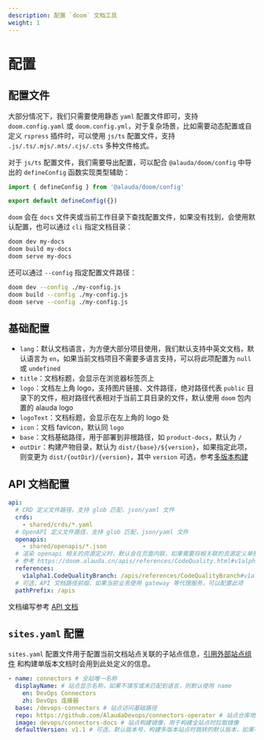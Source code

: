 ```yaml
---
description: 配置 `doom` 文档工具
weight: 1
---
```


# 配置

## 配置文件

大部分情况下，我们只需要使用静态 `yaml` 配置文件即可，支持 `doom.config.yaml` 或 `doom.config.yml`，对于复杂场景，比如需要动态配置或自定义 `rspress` 插件时，可以使用 `js/ts` 配置文件，支持 `.js/.ts/.mjs/.mts/.cjs/.cts` 多种文件格式。

对于 `js/ts` 配置文件，我们需要导出配置，可以配合 `@alauda/doom/config` 中导出的 `defineConfig` 函数实现类型辅助：

```ts
import { defineConfig } from '@alauda/doom/config'

export default defineConfig({})
```

`doom` 会在 `docs` 文件夹或当前工作目录下查找配置文件，如果没有找到，会使用默认配置，也可以通过 `cli` 指定文档目录：

```bash
doom dev my-docs
doom build my-docs
doom serve my-docs
```

还可以通过 `--config` 指定配置文件路径：

```bash
doom dev --config ./my-config.js
doom build --config ./my-config.js
doom serve --config ./my-config.js
```

## 基础配置

- `lang`：默认文档语言，为方便大部分项目使用，我们默认支持中英文文档，默认语言为 `en`，如果当前文档项目不需要多语言支持，可以将此项配置为 `null` 或 `undefined`
- `title`：文档标题，会显示在浏览器标签页上
- `logo`：文档左上角 logo，支持图片链接、文件路径，绝对路径代表 `public` 目录下的文件，相对路径代表相对于当前工具目录的文件，默认使用 `doom` 包内置的 alauda logo
- `logoText`：文档标题，会显示在左上角的 logo 处
- `icon`：文档 favicon，默认同 `logo`
- `base`：文档基础路径，用于部署到非根路径，如 `product-docs`，默认为 `/`
- `outDir`：构建产物目录，默认为 `dist/{base}/${version}`，如果指定此项，则变更为 `dist/{outDir}/{version}`，其中 `version` 可选，参考[多版本构建](./deploy#多版本构建)

## API 文档配置

```yaml
api:
  # CRD 定义文件路径，支持 glob 匹配，json/yaml 文件
  crds:
    - shared/crds/*.yaml
  # OpenAPI 定义文件路径，支持 glob 匹配，json/yaml 文件
  openapis:
    - shared/openapis/*.json
  # 渲染 openapi 相关的资源定义时，默认会在页面内联，如果需要将相关联的资源定义单独提取到文件中，可以配置以下选项
  # 参考 https://doom.alauda.cn/apis/references/CodeQuality.html#v1alpha1.CodeQualitySpec
  references:
    v1alpha1.CodeQualityBranch: /apis/references/CodeQualityBranch#v1alpha1.CodeQualityBranch
  # 可选，API 文档路径前缀，如果当前业务使用 gateway 等代理服务，可以配置此项
  pathPrefix: /apis
```

文档编写参考 [API 文档](./api)

## `sites.yaml` 配置

`sites.yaml` 配置文件用于配置当前文档站点关联的子站点信息，[引用外部站点组件](./mdx#externalsite) 和构建单版本文档时会用到此处定义的信息。

```yaml
- name: connectors # 全站唯一名称
  displayName: # 站点显示名称，如果不填写或未匹配到语言，则默认使用 name
    en: DevOps Connectors
    zh: DevOps 连接器
  base: /devops-connectors # 站点访问基础路径
  repo: https://github.com/AlaudaDevops/connectors-operator # 站点仓库地址，如果是内部 gitlab 仓库，可以直接使用相关 slug，如 `alauda/product-docs`
  image: devops/connectors-docs # 站点构建镜像，用于构建全站点时拉取镜像
  defaultVersion: v1.1 # 可选，默认版本号，构建多版本站点时跳转的默认版本，如果不填写，则默认跳转到最新版本
```
